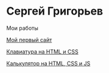 

# Сергей Григорьев 
Мои работы

[Мой первый сайт](https://sergqes.github.io/first_website/ "Мой первый сайт")

[Клавиатура на HTML и CSS](https://sergqes.github.io/keyboard "Клавиатура на HTML и CSS")

[Калькулятор на HTML, CSS и JS](https://sergqes.github.io/calc "Калькулятор на HTML, CSS и JS")
